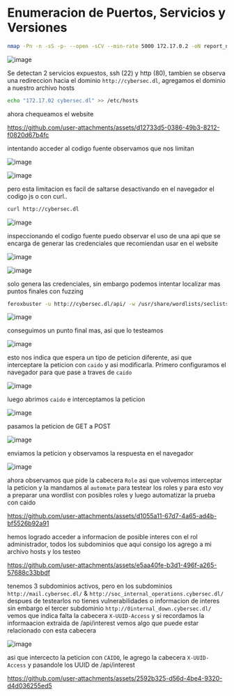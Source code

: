 # Enumeracion de Puertos, Servicios y Versiones

```bash
nmap -Pn -n -sS -p- --open -sCV --min-rate 5000 172.17.0.2 -oN report_nmap
```
![image](https://github.com/user-attachments/assets/33ce0c87-787c-479e-922d-da5ce4c6da78)

Se detectan 2 servicios expuestos, ssh (22) y http (80), tambien se observa una redireccion hacia el dominio `http://cybersec.dl`, agregamos el dominio a nuestro archivo hosts

```bash
echo "172.17.02 cybersec.dl" >> /etc/hosts
```

ahora chequeamos el website

https://github.com/user-attachments/assets/d12733d5-0386-49b3-8212-f0820d67b4fc

intentando acceder al codigo fuente observamos que nos limitan 

![image](https://github.com/user-attachments/assets/d51c537a-93a9-4b81-9b0b-e300098d16c9)

![image](https://github.com/user-attachments/assets/c37ff475-ba27-4281-a4c2-0e7362e73d16)

pero esta limitacion es facil de saltarse desactivando en el navegador el codigo js o con curl..

```bash
curl http://cybersec.dl
```

![image](https://github.com/user-attachments/assets/d4c69010-e9ab-4931-ac9f-3aa212526d29)

inspeccionando el codigo fuente puedo observar el uso de una api que se encarga de generar las credenciales que recomiendan usar en el website

![image](https://github.com/user-attachments/assets/fddd9d32-5771-4486-b1f7-5d0dbfe4bdd6)

![image](https://github.com/user-attachments/assets/da7962dc-04f4-4c69-9289-507563dcc88b)

solo genera las credenciales, sin embargo podemos intentar localizar mas puntos finales con fuzzing

```bash
feroxbuster -u http://cybersec.dl/api/ -w /usr/share/wordlists/seclists/Discovery/Web-Content/directory-list-lowercase-2.3-medium.txt -t 200 --random-agent --no-state -d 5
```

![image](https://github.com/user-attachments/assets/006eb65c-ca62-419f-942a-45cbe5c9529b)

conseguimos un punto final mas, asi que lo testeamos

![image](https://github.com/user-attachments/assets/2ed55be0-9649-4d78-80d4-e9b9ee576d28)

esto nos indica que espera un tipo de peticion diferente, asi que interceptare la peticion con `caido` y asi modificarla. Primero configuramos el navegador para que pase
a traves de `caido`

![image](https://github.com/user-attachments/assets/2d0272af-39d7-47ec-a89d-96fc34396c82)

luego abrimos `caido` e interceptamos la peticion

![image](https://github.com/user-attachments/assets/692694a8-f007-46b1-95eb-6c8999988270)

pasamos la peticion de GET a POST 

![image](https://github.com/user-attachments/assets/e35dc18a-8b8e-4133-bb90-d15f82800dc4)

enviamos la peticion y observamos la respuesta en el navegador

![image](https://github.com/user-attachments/assets/274a4e0e-8f5c-49c1-bf57-3221b9c3df2e)

ahora observamos que pide la cabecera `Role` asi que volvemos interceptar la peticion y la mandamos al `automate` para testear los roles y para esto voy a preparar
una wordlist con posibles roles y luego automatizar la prueba con caido

https://github.com/user-attachments/assets/d1055a11-67d7-4a65-ad4b-bf5526b92a91

hemos logrado acceder a informacion de posible interes con el rol administrador, todos los subdominios que aqui consigo los agrego a mi archivo hosts y los testeo

https://github.com/user-attachments/assets/e5aa40fe-b3d1-496f-a265-57688c33bbdf

tenemos 3 subdominios activos, pero en los subdominios `http://mail.cybersec.dl/` & `http://soc_internal_operations.cybersec.dl/` despues de testearlos no tienes vulnerabilidades o informacion de interes
sin embargo el tercer subdominio `http://0internal_down.cybersec.dl/` vemos que indica falta la cabecera `X-UUID-Access` y si recordamos la informaacion extraida de /api/interest
vemos algo que puede estar relacionado con esta cabecera

![image](https://github.com/user-attachments/assets/3ff4768f-051b-48c4-8917-25390bdad67b)

asi que intercecto la peticion con `CAIDO`, le agrego la cabecera `X-UUID-Access` y pasandole los UUID de /api/interest

https://github.com/user-attachments/assets/2592b325-d56d-4be4-9320-d4d036255ed5
















